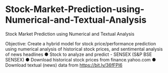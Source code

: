 # Stock-Market-Prediction-using-Numerical-and-Textual-Analysis
Stock Market Prediction using Numerical and Textual Analysis

Objective: Create a hybrid model for stock price/performance prediction
using numerical analysis of historical stock prices, and sentimental analysis of
news headlines
● Stock to analyze and predict - SENSEX (S&P BSE SENSEX)
● Download historical stock prices from finance.yahoo.com
● Download textual (news) data from https://bit.ly/36fFPI6
